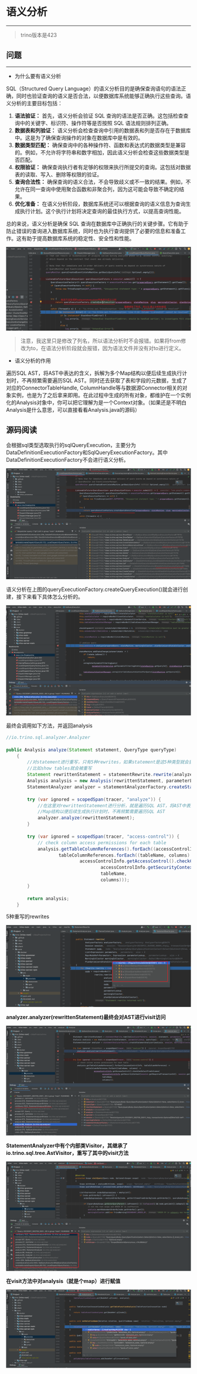 # 语义分析

---

> trino版本是423

## 问题

---

- 为什么要有语义分析

SQL（Structured Query Language）的语义分析目的是确保查询语句的语法正确，同时也验证查询的语义是否合法，以便数据库系统能够正确执行这些查询。语义分析的主要目标包括：

1. **语法验证：** 首先，语义分析会验证 SQL 查询的语法是否正确。这包括检查查询中的关键字、标识符、操作符等是否按照 SQL 语法规则排列正确。
2. **数据表和列验证：** 语义分析会检查查询中引用的数据表和列是否存在于数据库中。这是为了确保查询操作的对象在数据库中是有效的。
3. **数据类型匹配：** 确保查询中的各种操作符、函数和表达式的数据类型是兼容的。例如，不允许将字符串和数字相加，因此语义分析会检查这些数据类型是否匹配。
4. **权限验证：** 确保查询执行者有足够的权限来执行所提交的查询。这包括对数据表的读取、写入、删除等权限的验证。
5. **查询合法性：** 确保查询的语义合法，不会导致歧义或不一致的结果。例如，不允许在同一查询中使用聚合函数和非聚合列，因为这可能会导致不确定的结果。
6. **优化准备：** 在语义分析阶段，数据库系统还可以根据查询的语义信息为查询生成执行计划。这个执行计划将决定查询的最佳执行方式，以提高查询性能。

总的来说，语义分析是确保 SQL 查询在数据库中正确执行的关键步骤。它有助于防止错误的查询进入数据库系统，同时也为执行查询提供了必要的信息和准备工作。这有助于提高数据库系统的稳定性、安全性和性能。

![1](../../../img/Snipaste_2023-09-03_16-17-50.png)

> 注意，我这里只是修改了列名，所以语法分析时不会报错。如果将from修改为to，在语法分析阶段就会报错，因为语法文件并没有对to进行定义。

- 语义分析的作用

遍历SQL AST，将AST中表达的含义，拆解为多个Map结构以便后续生成执行计划时，不再频繁需要遍历SQL AST。同时还去获取了表和字段的元数据，生成了对应的ConnectorTableHandle, ColumnHandle等与数据源Connector相关的对象实例，也是为了之后拿来即用。在此过程中生成的所有对象，都维护在一个实例化的Analysis对象中，你可以把它理解为是一个Context对象。（如果还是不明白Analysis是什么意思，可以直接看看Analysis.java的源码）





## 源码阅读

会根据sql类型选取执行的sqlQueryExecution，主要分为DataDefinitionExecutionFactory和SqlQueryExecutionFactory。其中DataDefinitionExecutionFactory不会进行语义分析。

![](../../../img/Snipaste_2023-09-11_14-43-17.png)



语义分析在上图的queryExecutionFactory.createQueryExecution()就会进行创建，接下来看下具体怎么分析的。

![](../../../img/Snipaste_2023-09-11_14-56-26.png)

最终会调用如下方法，并返回analysis

```java
//io.trino.sql.analyzer.Analyzer

public Analysis analyze(Statement statement, QueryType queryType)
    {
        //对statement进行重写，只有5种rewrites，如果statement是这5种类型就会重写
        //比如show tables就会被重写     
        Statement rewrittenStatement = statementRewrite.rewrite(analyzerFactory, session, statement, parameters, parameterLookup, warningCollector, planOptimizersStatsCollector);
        Analysis analysis = new Analysis(rewrittenStatement, parameterLookup, queryType);
        StatementAnalyzer analyzer = statementAnalyzerFactory.createStatementAnalyzer(analysis, session, warningCollector, CorrelationSupport.ALLOWED);

        try (var ignored = scopedSpan(tracer, "analyze")) {
            //在这里对rewrittenStatement进行分析，就是遍历SQL AST，将AST中表达的含义，拆解为多个
            //Map结构以便后续生成执行计划时，不再频繁需要遍历SQL AST
            analyzer.analyze(rewrittenStatement);
        }

        try (var ignored = scopedSpan(tracer, "access-control")) {
            // check column access permissions for each table
            analysis.getTableColumnReferences().forEach((accessControlInfo, tableColumnReferences) ->
                    tableColumnReferences.forEach((tableName, columns) ->
                            accessControlInfo.getAccessControl().checkCanSelectFromColumns(
                                    accessControlInfo.getSecurityContext(session.getRequiredTransactionId(), session.getQueryId()),
                                    tableName,
                                    columns)));
        }

        return analysis;
    }
```

5种重写的rewrites

![](../../../img/Snipaste_2023-09-11_15-14-30.png)

**analyzer.analyzer(rewrittenStatement)最终会对AST进行visit访问**

![](../../../img/Snipaste_2023-09-11_16-38-21.png)

**StatementAnalyzer中有个内部类Visitor，其继承了io.trino.sql.tree.AstVisitor，重写了其中的visit方法**

![](../../../img/Snipaste_2023-09-11_16-39-58.png)

**在visit方法中对analysis（就是个map）进行赋值**

![](../../../img/Snipaste_2023-09-11_15-54-03.png)

